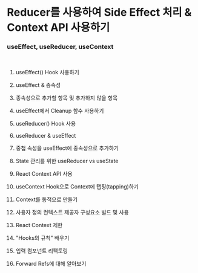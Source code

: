 # Reducer를 사용하여 Side Effect 처리 & Context API 사용하기

### useEffect, useReducer, useContext

<br />

1. useEffect() Hook 사용하기

2. useEffect & 종속성

3. 종속성으로 추가할 항목 및 추가하지 않을 항목

4. useEffect에서 Cleanup 함수 사용하기

5. useReducer() Hook 사용

6. useReducer & useEffect

7. 중첩 속성을 useEffect에 종속성으로 추가하기

8. State 관리를 위한 useReducer vs useState

9. React Context API 사용

10. useContext Hook으로 Context에 탭핑(tapping)하기

11. Context를 동적으로 만들기

12. 사용자 정의 컨텍스트 제공자 구성요소 빌드 및 사용

13. React Context 제한

14. "Hooks의 규칙" 배우기

15. 입력 컴포넌트 리팩토링

16. Forward Refs에 대해 알아보기
